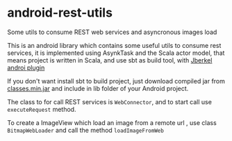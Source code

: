 android-rest-utils
==================

Some utils to consume REST web services and asyncronous images load

This is an android library which contains some useful utils to
consume rest services, it is implemented using AsynkTask and 
the Scala actor model, that means project is written in Scala,
and use sbt as build tool, with [Jberkel androi plugin](https://github.com/jberkel/android-plugin)

If you don't want install sbt to build project, just download compiled jar from [classes.min.jar](https://www.dropbox.com/s/602m9g6emcr0y6s/classes.min.jar)
and include in lib folder of your Android project.

The class to for call REST services is `WebConnector`, and to start call use `executeRequest` method.

To create a ImageView which load an image from a remote url , use class `BitmapWebLoader` and call the method `loadImageFromWeb`
    
